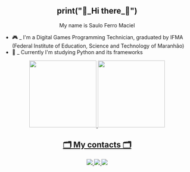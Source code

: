 
<h2 align="center">print("👋_Hi there_👋") </h2>

 <p align="center"> My name is Saulo Ferro Maciel </p>

- 🎮 _ I'm a Digital Games Programming Technician, graduated by IFMA (Federal Institute of Education, Science and Technology of Maranhão)
- 🌱 _ Currently I'm studying Python and its frameworks

<div align="center">
  <a href="https://github.com/Saulo-Ferro-Maciel">
  <img height="180em" src="https://github-readme-stats-sigma-five.vercel.app/api?username=Saulo-Ferro-Maciel&show_icons=true&theme=dark&include_all_commits=true&count_private=true"/>
  <img height="180em" src="https://github-readme-stats-sigma-five.vercel.app/api/top-langs/?username=Saulo-Ferro-Maciel&layout=compact&langs_count=7&theme=dark"/>
<!--  <div style="display: inline_block"><br>
    <img align="center" alt="JavaScript - Saulo Ferro" height="30" width="30" src="https://docs.google.com/uc?id=1z8vwgmsOH5ZmJPPkVs7nc7oUfIcZfovM">
    <img align="center" alt="Python - Saulo Ferro" height="30" width="30" src="https://docs.google.com/uc?id=1DCruQI-Vg9R4eJWRjGP15GqEGFfaZEQV">
    <img align="center" alt="C# - Saulo Ferro" height="30" width="30" src="https://docs.google.com/uc?id=1ZwSTiOBvvm_BGOEnq2HHw2bFtfvMiXar">
   </div>
</div> -->
 <br>
  <h2 align="center">🗂️ My contacts 🗂️</h2>
  
  <div align="center"> 
    <a  href="https://www.youtube.com/channel/UCPOeejMJJZXI1WLxpN09jyA" target="_blank">
      <img src="https://img.shields.io/badge/YouTube-FF0000?style=for-the-badge&logo=youtube&logoColor=white" target="_blank">
    </a>
    <a  href="https://www.instagram.com/saulo_fehciel/" target="_blank">
      <img  src="https://img.shields.io/badge/-Instagram-%23E4405F?style=for-the-badge&logo=instagram&logoColor=white" target="_blank">
    </a>
    <a  href="https://www.linkedin.com/in/saulo-ferro-maciel-74b65a1b8/" target="_blank">
      <img src="https://img.shields.io/badge/-LinkedIn-%230077B5?style=for-the-badge&logo=linkedin&logoColor=white" target="_blank">
    </a>
  </div>
